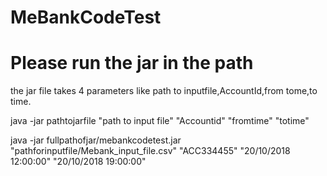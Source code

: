# MeBankCodeTest

# Please run the jar in the path

the jar file takes 4 parameters like path to inputfile,AccountId,from tome,to time.

java -jar pathtojarfile "path to input file" "Accountid" "fromtime" "totime"

java -jar fullpathofjar/mebankcodetest.jar  "pathforinputfile/Mebank_input_file.csv" "ACC334455"  "20/10/2018 12:00:00" "20/10/2018 19:00:00"
